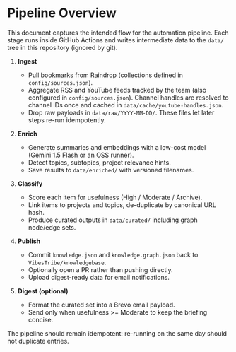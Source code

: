 # Pipeline Overview

This document captures the intended flow for the automation pipeline. Each stage runs inside GitHub Actions and writes
intermediate data to the `data/` tree in this repository (ignored by git).

1. **Ingest**
   - Pull bookmarks from Raindrop (collections defined in `config/sources.json`).
   - Aggregate RSS and YouTube feeds tracked by the team (also configured in `config/sources.json`). Channel handles are resolved to channel IDs once and cached in `data/cache/youtube-handles.json`.
   - Drop raw payloads in `data/raw/YYYY-MM-DD/`. These files let later steps re-run idempotently.

2. **Enrich**
   - Generate summaries and embeddings with a low-cost model (Gemini 1.5 Flash or an OSS runner).
   - Detect topics, subtopics, project relevance hints.
   - Save results to `data/enriched/` with versioned filenames.

3. **Classify**
   - Score each item for usefulness (High / Moderate / Archive).
   - Link items to projects and topics, de-duplicate by canonical URL hash.
   - Produce curated outputs in `data/curated/` including graph node/edge sets.

4. **Publish**
   - Commit `knowledge.json` and `knowledge.graph.json` back to `VibesTribe/knowledgebase`.
   - Optionally open a PR rather than pushing directly.
   - Upload digest-ready data for email notifications.

5. **Digest (optional)**
   - Format the curated set into a Brevo email payload.
   - Send only when usefulness >= Moderate to keep the briefing concise.

The pipeline should remain idempotent: re-running on the same day should not duplicate entries.


